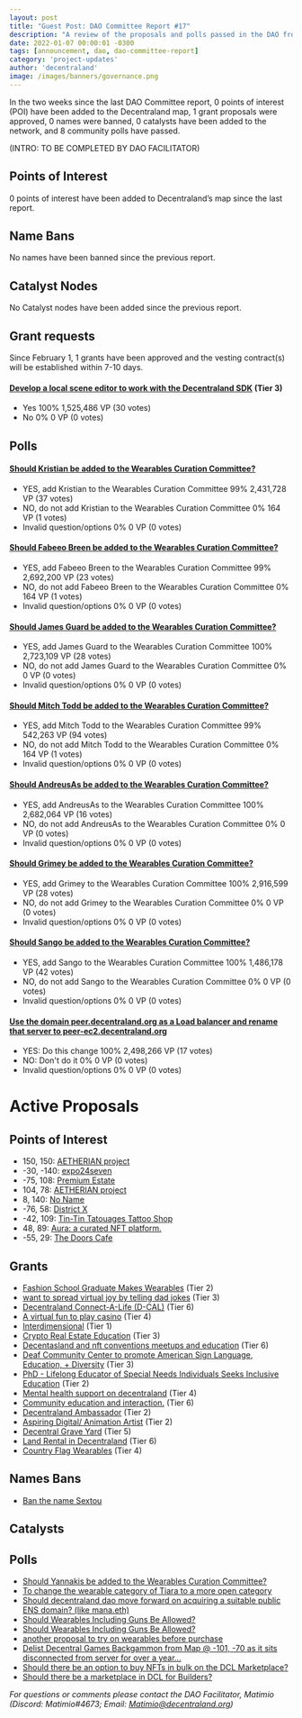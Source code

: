 ```yaml
---
layout: post
title: "Guest Post: DAO Committee Report #17"
description: "A review of the proposals and polls passed in the DAO from February 1 through February 15".
date: 2022-01-07 00:00:01 -0300
tags: [announcement, dao, dao-committee-report]
category: 'project-updates'
author: 'decentraland'
image: /images/banners/governance.png
---
```


In the two weeks since the last DAO Committee report, 0 points of interest (POI) have been added to the Decentraland map, 1 grant proposals were approved, 0 names were banned, 0 catalysts have been added to the network, and 8 community polls have passed.

(INTRO: TO BE COMPLETED BY DAO FACILITATOR)


## Points of Interest
0 points of interest have been added to Decentraland’s map since the last report.


## Name Bans

No names have been banned since the previous report.

## Catalyst Nodes
No Catalyst nodes have been added since the previous report.


## Grant requests
Since February 1, 1 grants have been approved and the vesting contract(s) will be established within 7-10 days.


#### [Develop a local scene editor to work with the Decentraland SDK](https://governance.decentraland.org/proposal/?id=0cb35ba0-7e05-11ec-9447-6b730f00647d) (Tier 3)

* Yes 100% 1,525,486 VP (30 votes)
* No 0% 0 VP (0 votes)


## Polls

#### [Should Kristian be added to the Wearables Curation Committee?](https://governance.decentraland.org/proposal/?id=cec36e80-80ab-11ec-9166-a5dd0ddb7cdb)

* YES, add Kristian to the Wearables Curation Committee 99% 2,431,728 VP (37 votes)
* NO, do not add Kristian to the Wearables Curation Committee 0% 164 VP (1 votes)
* Invalid question/options 0% 0 VP (0 votes)


#### [Should Fabeeo Breen be added to the Wearables Curation Committee?](https://governance.decentraland.org/proposal/?id=dfa7c5c0-80ab-11ec-9166-a5dd0ddb7cdb)

* YES, add Fabeeo Breen to the Wearables Curation Committee 99% 2,692,200 VP (23 votes)
* NO, do not add Fabeeo Breen to the Wearables Curation Committee 0% 164 VP (1 votes)
* Invalid question/options 0% 0 VP (0 votes)


#### [Should James Guard be added to the Wearables Curation Committee?](https://governance.decentraland.org/proposal/?id=90b50c70-80ab-11ec-9166-a5dd0ddb7cdb)

* YES, add James Guard to the Wearables Curation Committee 100% 2,723,109 VP (28 votes)
* NO, do not add James Guard to the Wearables Curation Committee 0% 0 VP (0 votes)
* Invalid question/options 0% 0 VP (0 votes)


#### [Should Mitch Todd be added to the Wearables Curation Committee?](https://governance.decentraland.org/proposal/?id=686b53f0-80ab-11ec-9166-a5dd0ddb7cdb)

* YES, add Mitch Todd to the Wearables Curation Committee 99% 542,263 VP (94 votes)
* NO, do not add Mitch Todd to the Wearables Curation Committee 0% 164 VP (1 votes)
* Invalid question/options 0% 0 VP (0 votes)


#### [Should AndreusAs be added to the Wearables Curation Committee?](https://governance.decentraland.org/proposal/?id=4f48d960-80ab-11ec-9166-a5dd0ddb7cdb)

* YES, add AndreusAs to the Wearables Curation Committee 100% 2,682,064 VP (16 votes)
* NO, do not add AndreusAs to the Wearables Curation Committee 0% 0 VP (0 votes)
* Invalid question/options 0% 0 VP (0 votes)


#### [Should Grimey be added to the Wearables Curation Committee?](https://governance.decentraland.org/proposal/?id=0ab85be0-80ab-11ec-9166-a5dd0ddb7cdb)

* YES, add Grimey to the Wearables Curation Committee 100% 2,916,599 VP (28 votes)
* NO, do not add Grimey to the Wearables Curation Committee 0% 0 VP (0 votes)
* Invalid question/options 0% 0 VP (0 votes)


#### [Should Sango be added to the Wearables Curation Committee?](https://governance.decentraland.org/proposal/?id=8e015390-80aa-11ec-9166-a5dd0ddb7cdb)

* YES, add Sango to the Wearables Curation Committee 100% 1,486,178 VP (42 votes)
* NO, do not add Sango to the Wearables Curation Committee 0% 0 VP (0 votes)
* Invalid question/options 0% 0 VP (0 votes)


#### [Use the domain peer.decentraland.org as a Load balancer and rename that server to peer-ec2.decentraland.org](https://governance.decentraland.org/proposal/?id=d21a2110-7ede-11ec-9447-6b730f00647d)

* YES: Do this change 100% 2,498,266 VP (17 votes)
* NO: Don&#39;t do it 0% 0 VP (0 votes)
* Invalid question/options 0% 0 VP (0 votes)



# Active Proposals

## Points of Interest

* 150, 150: [AETHERIAN project](https://governance.decentraland.org/proposal/?id=131c1e60-8476-11ec-bd91-0316d7e70123)
* -30, -140: [expo24seven](https://governance.decentraland.org/proposal/?id=503a53b0-842c-11ec-bd91-0316d7e70123)
* -75, 108: [Premium Estate](https://governance.decentraland.org/proposal/?id=7e899b10-8420-11ec-bd91-0316d7e70123)
* 104, 78: [AETHERIAN project](https://governance.decentraland.org/proposal/?id=e74d5f20-8307-11ec-9166-a5dd0ddb7cdb)
* 8, 140: [No Name](https://governance.decentraland.org/proposal/?id=6ee64670-82fb-11ec-9166-a5dd0ddb7cdb)
* -76, 58: [District X](https://governance.decentraland.org/proposal/?id=bf801250-82f6-11ec-9166-a5dd0ddb7cdb)
* -42, 109: [Tin-Tin Tatouages Tattoo Shop](https://governance.decentraland.org/proposal/?id=e2d84840-8237-11ec-9166-a5dd0ddb7cdb)
* 48, 89: [Aura: a curated NFT platform.](https://governance.decentraland.org/proposal/?id=28f819f0-81d8-11ec-9166-a5dd0ddb7cdb)
* -55, 29: [The Doors Cafe](https://governance.decentraland.org/proposal/?id=84ceac50-8195-11ec-9166-a5dd0ddb7cdb)

## Grants

* [Fashion School Graduate Makes Wearables](https://governance.decentraland.org/proposal/?id=65647d80-83d5-11ec-bd91-0316d7e70123) (Tier 2)
* [want to spread virtual joy by telling dad jokes](https://governance.decentraland.org/proposal/?id=9d1819b0-83be-11ec-bd91-0316d7e70123) (Tier 3)
* [Decentraland Connect-A-Life (D-CAL)](https://governance.decentraland.org/proposal/?id=b43fb280-82a9-11ec-9166-a5dd0ddb7cdb) (Tier 6)
* [A virtual fun to play casino](https://governance.decentraland.org/proposal/?id=5737f330-8228-11ec-9166-a5dd0ddb7cdb) (Tier 4)
* [Interdimensional](https://governance.decentraland.org/proposal/?id=c3932840-81f3-11ec-9166-a5dd0ddb7cdb) (Tier 1)
* [Crypto Real Estate Education](https://governance.decentraland.org/proposal/?id=f5925e10-8180-11ec-9166-a5dd0ddb7cdb) (Tier 3)
* [Decentasland and nft conventions meetups and education](https://governance.decentraland.org/proposal/?id=47d600d0-8165-11ec-9166-a5dd0ddb7cdb) (Tier 6)
* [Deaf Community Center to promote American Sign Language, Education, + Diversity](https://governance.decentraland.org/proposal/?id=436ce8e0-813a-11ec-9166-a5dd0ddb7cdb) (Tier 3)
* [PhD - Lifelong Educator  of Special Needs Individuals Seeks Inclusive Education](https://governance.decentraland.org/proposal/?id=07b07c30-8131-11ec-9166-a5dd0ddb7cdb) (Tier 2)
* [Mental health support on decentraland](https://governance.decentraland.org/proposal/?id=a47fc6e0-8110-11ec-9166-a5dd0ddb7cdb) (Tier 4)
* [Community education and interaction.](https://governance.decentraland.org/proposal/?id=2cadb150-80fb-11ec-9166-a5dd0ddb7cdb) (Tier 6)
* [Decentraland Ambassador](https://governance.decentraland.org/proposal/?id=d78edbe0-80e6-11ec-9166-a5dd0ddb7cdb) (Tier 2)
* [Aspiring Digital/ Animation Artist](https://governance.decentraland.org/proposal/?id=785f2120-80e1-11ec-9166-a5dd0ddb7cdb) (Tier 2)
* [Decentral Grave Yard](https://governance.decentraland.org/proposal/?id=0be3df90-80d7-11ec-9166-a5dd0ddb7cdb) (Tier 5)
* [Land Rental in Decentraland](https://governance.decentraland.org/proposal/?id=3dd05210-80a3-11ec-9166-a5dd0ddb7cdb) (Tier 6)
* [Country Flag Wearables](https://governance.decentraland.org/proposal/?id=1bd751a0-7a49-11ec-8188-4352ce3d30e7) (Tier 4)

## Names Bans

* [Ban the name Sextou](https://governance.decentraland.org/proposal/?id=d8fc48a0-82d5-11ec-9166-a5dd0ddb7cdb)

## Catalysts


## Polls

* [Should Yannakis be added to the Wearables Curation Committee?](https://governance.decentraland.org/proposal/?id=d6e15b80-84d0-11ec-bd91-0316d7e70123)
* [To change the wearable category of Tiara to a more open category](https://governance.decentraland.org/proposal/?id=640662b0-8299-11ec-9166-a5dd0ddb7cdb)
* [Should decentraland dao move forward on acquiring a suitable public ENS domain? (like mana.eth)](https://governance.decentraland.org/proposal/?id=cbe90790-821a-11ec-9166-a5dd0ddb7cdb)
* [Should Wearables Including Guns Be Allowed?](https://governance.decentraland.org/proposal/?id=51cae350-81fe-11ec-9166-a5dd0ddb7cdb)
* [Should Wearables Including Guns Be Allowed?](https://governance.decentraland.org/proposal/?id=b8ad7250-81f8-11ec-9166-a5dd0ddb7cdb)
* [another proposal to try on wearables before purchase](https://governance.decentraland.org/proposal/?id=ed884440-819a-11ec-9166-a5dd0ddb7cdb)
* [Delist Decentral Games Backgammon from Map @ -101, -70 as it sits disconnected from server for over a year...](https://governance.decentraland.org/proposal/?id=7b03b200-8196-11ec-9166-a5dd0ddb7cdb)
* [Should there be an option to buy NFTs in bulk on the DCL Marketplace?](https://governance.decentraland.org/proposal/?id=482765b0-8124-11ec-9166-a5dd0ddb7cdb)
* [Should there be a marketplace in DCL for Builders?](https://governance.decentraland.org/proposal/?id=e44e3530-8120-11ec-9166-a5dd0ddb7cdb)


*For questions or comments please contact the DAO Facilitator, Matimio (Discord: Matimio#4673; Email: [Matimio@decentraland.org](mailto:Matimio@decentraland.org))*
